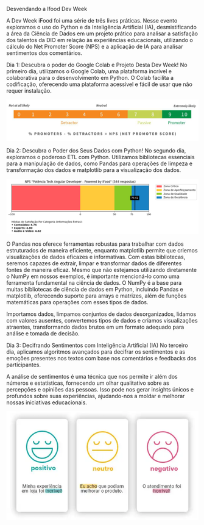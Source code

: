 Desvendando a Ifood Dev Week

A Dev Week iFood foi uma série de três lives práticas. Nesse evento exploramos o uso do Python e da Inteligência Artificial (IA), desmistificando a área da Ciência de Dados em um projeto prático para analisar a satisfação dos talentos da DIO em relação às experiências educacionais, utilizando o cálculo do Net Promoter Score (NPS) e a aplicação de IA para analisar sentimentos dos comentários. 

Dia 1: Descubra o poder do Google Colab e Projeto Desta Dev Week!
No primeiro dia, utilizamos o Google Colab, uma plataforma incrível e colaborativa para o desenvolvimento em Python. O Colab facilita a codificação, oferecendo uma plataforma acessível e fácil de usar que não requer instalação. 

![Alt text](image.png)


Dia 2: Descubra o Poder dos Seus Dados com Python! 
No segundo dia, exploramos o poderoso ETL com Python. Utilizamos bibliotecas essenciais para a manipulação de dados, como Pandas para operações de limpeza e transformação dos dados e matplotlib para a visualização dos dados.

![Alt text](image-1.png)

O Pandas nos oferece ferramentas robustas para trabalhar com dados estruturados de maneira eficiente, enquanto matplotlib permite que criemos visualizações de dados eficazes e informativas. Com estas bibliotecas, seremos capazes de extrair, limpar e transformar dados de diferentes fontes de maneira eficaz. Mesmo que não estejamos utilizando diretamente o NumPy em nossos exemplos, é importante mencioná-lo como uma ferramenta fundamental na ciência de dados. O NumPy é a base para muitas bibliotecas de ciência de dados em Python, incluindo Pandas e matplotlib, oferecendo suporte para arrays e matrizes, além de funções matemáticas para operações com esses tipos de dados.

Importamos dados, limpamos conjuntos de dados desorganizados, lidamos com valores ausentes, convertemos tipos de dados e criamos visualizações atraentes, transformando dados brutos em um formato adequado para análise e tomada de decisão. 


Dia 3: Decifrando Sentimentos com Inteligência Artificial (IA) 
No terceiro dia, aplicamos algoritmos avançados para decifrar os sentimentos e as emoções presentes nos textos com base nos comentários e feedbacks dos participantes. 

A análise de sentimentos é uma técnica que nos permite ir além dos números e estatísticas, fornecendo um olhar qualitativo sobre as percepções e opiniões das pessoas. Isso pode nos gerar insights únicos e profundos sobre suas experiências, ajudando-nos a moldar e melhorar nossas iniciativas educacionais.

![Alt text](image-2.png)